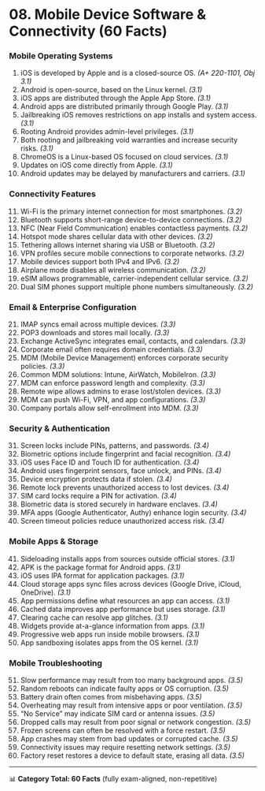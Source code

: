 # 08. Mobile Device Software & Connectivity (60 Facts)

### Mobile Operating Systems
1. iOS is developed by Apple and is a closed-source OS. *(A+ 220-1101, Obj 3.1)*  
2. Android is open-source, based on the Linux kernel. *(3.1)*  
3. iOS apps are distributed through the Apple App Store. *(3.1)*  
4. Android apps are distributed primarily through Google Play. *(3.1)*  
5. Jailbreaking iOS removes restrictions on app installs and system access. *(3.1)*  
6. Rooting Android provides admin-level privileges. *(3.1)*  
7. Both rooting and jailbreaking void warranties and increase security risks. *(3.1)*  
8. ChromeOS is a Linux-based OS focused on cloud services. *(3.1)*  
9. Updates on iOS come directly from Apple. *(3.1)*  
10. Android updates may be delayed by manufacturers and carriers. *(3.1)*  

### Connectivity Features
11. Wi-Fi is the primary internet connection for most smartphones. *(3.2)*  
12. Bluetooth supports short-range device-to-device connections. *(3.2)*  
13. NFC (Near Field Communication) enables contactless payments. *(3.2)*  
14. Hotspot mode shares cellular data with other devices. *(3.2)*  
15. Tethering allows internet sharing via USB or Bluetooth. *(3.2)*  
16. VPN profiles secure mobile connections to corporate networks. *(3.2)*  
17. Mobile devices support both IPv4 and IPv6. *(3.2)*  
18. Airplane mode disables all wireless communication. *(3.2)*  
19. eSIM allows programmable, carrier-independent cellular service. *(3.2)*  
20. Dual SIM phones support multiple phone numbers simultaneously. *(3.2)*  

### Email & Enterprise Configuration
21. IMAP syncs email across multiple devices. *(3.3)*  
22. POP3 downloads and stores mail locally. *(3.3)*  
23. Exchange ActiveSync integrates email, contacts, and calendars. *(3.3)*  
24. Corporate email often requires domain credentials. *(3.3)*  
25. MDM (Mobile Device Management) enforces corporate security policies. *(3.3)*  
26. Common MDM solutions: Intune, AirWatch, MobileIron. *(3.3)*  
27. MDM can enforce password length and complexity. *(3.3)*  
28. Remote wipe allows admins to erase lost/stolen devices. *(3.3)*  
29. MDM can push Wi-Fi, VPN, and app configurations. *(3.3)*  
30. Company portals allow self-enrollment into MDM. *(3.3)*  

### Security & Authentication
31. Screen locks include PINs, patterns, and passwords. *(3.4)*  
32. Biometric options include fingerprint and facial recognition. *(3.4)*  
33. iOS uses Face ID and Touch ID for authentication. *(3.4)*  
34. Android uses fingerprint sensors, face unlock, and PINs. *(3.4)*  
35. Device encryption protects data if stolen. *(3.4)*  
36. Remote lock prevents unauthorized access to lost devices. *(3.4)*  
37. SIM card locks require a PIN for activation. *(3.4)*  
38. Biometric data is stored securely in hardware enclaves. *(3.4)*  
39. MFA apps (Google Authenticator, Authy) enhance login security. *(3.4)*  
40. Screen timeout policies reduce unauthorized access risk. *(3.4)*  

### Mobile Apps & Storage
41. Sideloading installs apps from sources outside official stores. *(3.1)*  
42. APK is the package format for Android apps. *(3.1)*  
43. iOS uses IPA format for application packages. *(3.1)*  
44. Cloud storage apps sync files across devices (Google Drive, iCloud, OneDrive). *(3.1)*  
45. App permissions define what resources an app can access. *(3.1)*  
46. Cached data improves app performance but uses storage. *(3.1)*  
47. Clearing cache can resolve app glitches. *(3.1)*  
48. Widgets provide at-a-glance information from apps. *(3.1)*  
49. Progressive web apps run inside mobile browsers. *(3.1)*  
50. App sandboxing isolates apps from the OS kernel. *(3.1)*  

### Mobile Troubleshooting
51. Slow performance may result from too many background apps. *(3.5)*  
52. Random reboots can indicate faulty apps or OS corruption. *(3.5)*  
53. Battery drain often comes from misbehaving apps. *(3.5)*  
54. Overheating may result from intensive apps or poor ventilation. *(3.5)*  
55. “No Service” may indicate SIM card or antenna issues. *(3.5)*  
56. Dropped calls may result from poor signal or network congestion. *(3.5)*  
57. Frozen screens can often be resolved with a force restart. *(3.5)*  
58. App crashes may stem from bad updates or corrupted cache. *(3.5)*  
59. Connectivity issues may require resetting network settings. *(3.5)*  
60. Factory reset restores a device to default state, erasing all data. *(3.5)*  

---

📊 **Category Total: 60 Facts** (fully exam-aligned, non-repetitive)  
